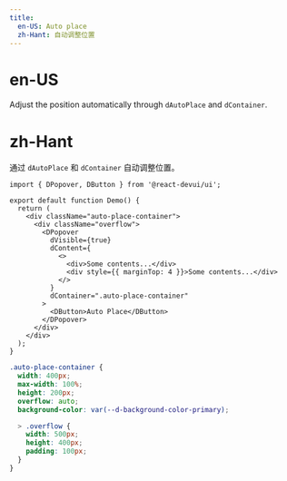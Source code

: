 ```yaml
---
title:
  en-US: Auto place
  zh-Hant: 自动调整位置
---
```


# en-US

Adjust the position automatically through `dAutoPlace` and `dContainer`.

# zh-Hant

通过 `dAutoPlace` 和 `dContainer` 自动调整位置。

```tsx
import { DPopover, DButton } from '@react-devui/ui';

export default function Demo() {
  return (
    <div className="auto-place-container">
      <div className="overflow">
        <DPopover
          dVisible={true}
          dContent={
            <>
              <div>Some contents...</div>
              <div style={{ marginTop: 4 }}>Some contents...</div>
            </>
          }
          dContainer=".auto-place-container"
        >
          <DButton>Auto Place</DButton>
        </DPopover>
      </div>
    </div>
  );
}
```

```scss
.auto-place-container {
  width: 400px;
  max-width: 100%;
  height: 200px;
  overflow: auto;
  background-color: var(--d-background-color-primary);

  > .overflow {
    width: 500px;
    height: 400px;
    padding: 100px;
  }
}
```
